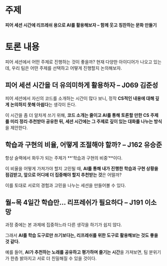 # **주제**

**피어 세션 시간에 리프레쉬 용으로 AI를 활용해보자 – 함께 웃고 칭찬하는 문화 만들기**

# **토론 내용**

피어 세션에서 어떤 주제로 진행하는 것이 좋을까? 현재 다양한 아이디어가 나오고 있는데, 우리 팀은 어떤 주제를 선택하고 어떻게 진행할지 논의해보자.

## **피어 세션 시간을 더 유의미하게 활용하자 – J069 김준성**

피어 세션에서 자신의 코드를 소개하는 시간이 많다 보니, 정작 **CS적인 내용에 대해 깊게 논의하지 못해 아쉽다**는 생각이 든다.

이 시간을 좀 더 알차게 쓰기 위해, **코드 소개는 줄이고 AI를 통해 토론할 만한 CS 주제를 미리 정리·추천받아 공유한 뒤, 세션 시간에는 그 주제로 깊이 있는 대화를 나누는 방식**을 제안한다.

## **학습과 구현의 비율, 어떻게 조절해야 할까? – J162 유승준**

항상 슬랙에서 화두가 되는 주제가 **‘학습과 구현의 비중’**이다.

이 비율을 어떻게 가져가야 할지 고민될 때, **AI를 통해 내가 진행한 학습과 구현 상황을 점검받고, 앞으로 어디에 더 집중해야 할지 추천받는 것**은 어떨까?

이를 토대로 서로의 경험과 고민을 나누는 세션을 만들어볼 수 있다.

## **월~목 4일간 학습만… 리프레쉬가 필요하다 – J191 이소망**

과정 중에는 본 과제에 집중하느라 다른 생각을 하기가 쉽지 않다.

그래서 **AI를 학습 도구로만 쓰기보다는, 리프레쉬를 위한 도구로 활용해보는 것도 좋을 것 같다.**

예를 들어, **AI가 추천하는 노래를 공유하고 평가하며 즐기는 시간**을 가져보면, 팀 분위기가 한층 밝아지고 서로 더 친밀해질 수 있을 것이다.
